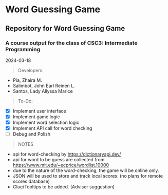 # Word Guessing Game
## Repository for Word Guessing Game 
### A course output for the class of CSC3: Intermediate Programming


2024-03-18

> Developers:
 - Pia, Zhaira M.
 - Salimbot, John Earl Reinen L.
 - Santos, Lady Allyssa Marice

> To-Do:
- [x] Implement user interface
- [x] Implement game logic
- [x] Implement word selection logic
- [x] Implement API call for word checking
- [ ] Debug and Polish

> NOTES
- api for word-checking by https://dictionaryapi.dev/
- api for word to be guess are collected from https://www.mit.edu/~ecprice/wordlist.10000
- due to the nature of the word-checking, the game will be online only.
- JSON will be used to store and track local scores. (no plans for remote scores database)
- Clue/Tooltips to be added. (Adviser suggestion)